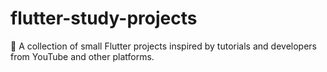 # flutter-study-projects
📘 A collection of small Flutter projects inspired by tutorials and developers from YouTube and other platforms.
